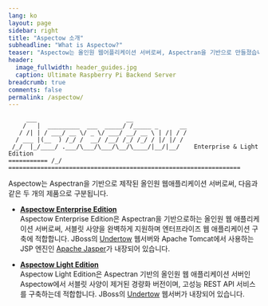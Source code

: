 ```yaml
---
lang: ko
layout: page
sidebar: right
title: "Aspectow 소개"
subheadline: "What is Aspectow?"
teaser: "Aspectow는 올인원 웹어플리케이션 서버로써, Aspectran을 기반으로 만들졌습니다."
header:
  image_fullwidth: header_guides.jpg
  caption: Ultimate Raspberry Pi Backend Server
breadcrumb: true
comments: false
permalink: /aspectow/
---
```


```
     ___                         __
    /   |  _________  ___  _____/ /_____ _      __
   / /| | / ___/ __ \/ _ \/ ___/ __/ __ \ | /| / /
  / ___ |(__  ) /_/ /  __/ /__/ /_/ /_/ / |/ |/ /
 /_/  |_/____/ .___/\___/\___/\__/\____/|__/|__/    Enterprise & Light Edition
=========== /_/ =================================================================
```

Aspectow는 Aspectran을 기반으로 제작된 올인원 웹애플리케이션 서버로써, 다음과 같은 두 개의 제품으로 구분됩니다.

* **[Aspectow Enterprise Edition](/aspectow/aspectow-enterprise)**  
  Aspectow Enterprise Edition은 Aspectran을 기반으로하는 올인원 웹 애플리케이션 서버로써,
  서블릿 사양을 완벽하게 지원하며 엔터프라이즈 웹 애플리케이션 구축에 적합합니다.
  JBoss의 [Undertow](http://undertow.io) 웹서버와 Apache Tomcat에서 사용하는 JSP 엔진인
  [Apache Jasper](https://mvnrepository.com/artifact/org.mortbay.jasper/apache-jsp)가 내장되어 있습니다.

* **[Aspectow Light Edition](/aspectow/aspectow-light)**  
  Aspectow Light Edition은 Aspectran 기반의 올인원 웹 애플리케이션 서버인 Aspectow에서
  서블릿 사양이 제거된 경량화 버전이며, 고성능 REST API 서비스를 구축하는데 적합합니다.
  JBoss의 [Undertow](http://undertow.io) 웹서버가 내장되어 있습니다.

